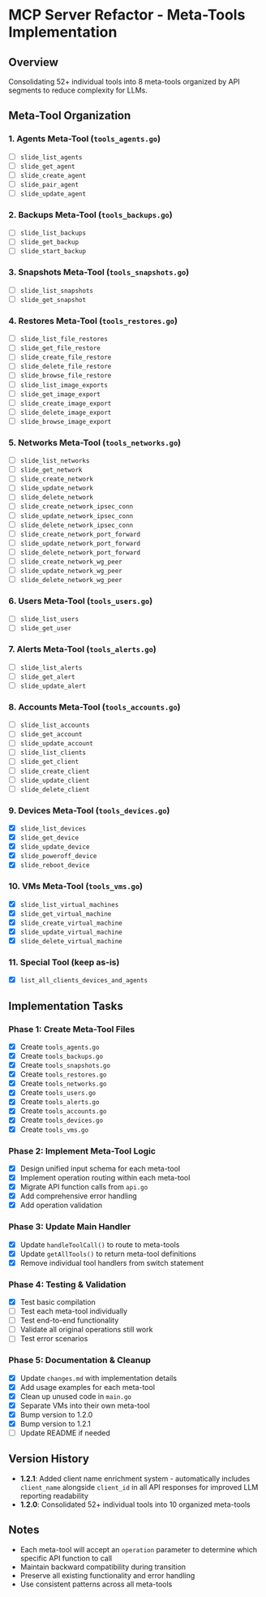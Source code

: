 # MCP Server Refactor - Meta-Tools Implementation

## Overview
Consolidating 52+ individual tools into 8 meta-tools organized by API segments to reduce complexity for LLMs.

## Meta-Tool Organization

### 1. **Agents Meta-Tool** (`tools_agents.go`)
- [ ] `slide_list_agents`
- [ ] `slide_get_agent`
- [ ] `slide_create_agent`
- [ ] `slide_pair_agent`
- [ ] `slide_update_agent`

### 2. **Backups Meta-Tool** (`tools_backups.go`)
- [ ] `slide_list_backups`
- [ ] `slide_get_backup`
- [ ] `slide_start_backup`

### 3. **Snapshots Meta-Tool** (`tools_snapshots.go`)
- [ ] `slide_list_snapshots`
- [ ] `slide_get_snapshot`

### 4. **Restores Meta-Tool** (`tools_restores.go`)
- [ ] `slide_list_file_restores`
- [ ] `slide_get_file_restore`
- [ ] `slide_create_file_restore`
- [ ] `slide_delete_file_restore`
- [ ] `slide_browse_file_restore`
- [ ] `slide_list_image_exports`
- [ ] `slide_get_image_export`
- [ ] `slide_create_image_export`
- [ ] `slide_delete_image_export`
- [ ] `slide_browse_image_export`

### 5. **Networks Meta-Tool** (`tools_networks.go`)
- [ ] `slide_list_networks`
- [ ] `slide_get_network`
- [ ] `slide_create_network`
- [ ] `slide_update_network`
- [ ] `slide_delete_network`
- [ ] `slide_create_network_ipsec_conn`
- [ ] `slide_update_network_ipsec_conn`
- [ ] `slide_delete_network_ipsec_conn`
- [ ] `slide_create_network_port_forward`
- [ ] `slide_update_network_port_forward`
- [ ] `slide_delete_network_port_forward`
- [ ] `slide_create_network_wg_peer`
- [ ] `slide_update_network_wg_peer`
- [ ] `slide_delete_network_wg_peer`

### 6. **Users Meta-Tool** (`tools_users.go`)
- [ ] `slide_list_users`
- [ ] `slide_get_user`

### 7. **Alerts Meta-Tool** (`tools_alerts.go`)
- [ ] `slide_list_alerts`
- [ ] `slide_get_alert`
- [ ] `slide_update_alert`

### 8. **Accounts Meta-Tool** (`tools_accounts.go`)
- [ ] `slide_list_accounts`
- [ ] `slide_get_account`
- [ ] `slide_update_account`
- [ ] `slide_list_clients`
- [ ] `slide_get_client`
- [ ] `slide_create_client`
- [ ] `slide_update_client`
- [ ] `slide_delete_client`

### 9. **Devices Meta-Tool** (`tools_devices.go`)
- [x] `slide_list_devices`
- [x] `slide_get_device`
- [x] `slide_update_device`
- [x] `slide_poweroff_device`
- [x] `slide_reboot_device`

### 10. **VMs Meta-Tool** (`tools_vms.go`)
- [x] `slide_list_virtual_machines`
- [x] `slide_get_virtual_machine`
- [x] `slide_create_virtual_machine`
- [x] `slide_update_virtual_machine`
- [x] `slide_delete_virtual_machine`

### 11. **Special Tool** (keep as-is)
- [x] `list_all_clients_devices_and_agents`

## Implementation Tasks

### Phase 1: Create Meta-Tool Files
- [x] Create `tools_agents.go`
- [x] Create `tools_backups.go`
- [x] Create `tools_snapshots.go`
- [x] Create `tools_restores.go`
- [x] Create `tools_networks.go`  
- [x] Create `tools_users.go`
- [x] Create `tools_alerts.go`
- [x] Create `tools_accounts.go`
- [x] Create `tools_devices.go`
- [x] Create `tools_vms.go`

### Phase 2: Implement Meta-Tool Logic
- [x] Design unified input schema for each meta-tool
- [x] Implement operation routing within each meta-tool
- [x] Migrate API function calls from `api.go`
- [x] Add comprehensive error handling
- [x] Add operation validation

### Phase 3: Update Main Handler
- [x] Update `handleToolCall()` to route to meta-tools
- [x] Update `getAllTools()` to return meta-tool definitions
- [x] Remove individual tool handlers from switch statement

### Phase 4: Testing & Validation
- [x] Test basic compilation
- [ ] Test each meta-tool individually
- [ ] Test end-to-end functionality
- [ ] Validate all original operations still work
- [ ] Test error scenarios

### Phase 5: Documentation & Cleanup
- [x] Update `changes.md` with implementation details
- [x] Add usage examples for each meta-tool
- [x] Clean up unused code in `main.go`
- [x] Separate VMs into their own meta-tool
- [x] Bump version to 1.2.0
- [x] Bump version to 1.2.1
- [ ] Update README if needed

## Version History
- **1.2.1**: Added client name enrichment system - automatically includes `client_name` alongside `client_id` in all API responses for improved LLM reporting readability
- **1.2.0**: Consolidated 52+ individual tools into 10 organized meta-tools

## Notes
- Each meta-tool will accept an `operation` parameter to determine which specific API function to call
- Maintain backward compatibility during transition
- Preserve all existing functionality and error handling
- Use consistent patterns across all meta-tools 